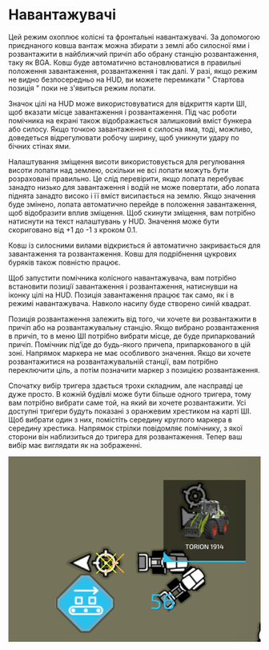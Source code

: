 # Навантажувачі


Цей режим охоплює колісні та фронтальні навантажувачі. 
За допомогою приєднаного ковша вантаж можна збирати з землі або силосної ями і 
розвантажити в найближчий причіп або обрану станцію розвантаження, таку як BGA.
Ковш буде автоматично встановлюватися в правильні положення завантаження, розвантаження і так далі.
У разі, якщо режим не видно безпосередньо на HUD, ви можете перемикати " Стартова позиція " поки не з'явиться режим лопати.

Значок цілі на HUD може використовуватися для відкриття карти ШІ, щоб вказати місце завантаження і розвантаження.
Під час роботи помічника на екрані також відображається залишковий вміст бункера або силосу.
Якщо точкою завантаження є силосна яма, тоді, можливо, доведеться відрегулювати робочу ширину, щоб уникнути удару по бічних стінах ями.

Налаштування зміщення висоти використовується для регулювання висоти лопати над землею, оскільки не всі лопати можуть бути розраховані правильно.
Це слід перевірити, якщо лопата перебуває занадто низько для завантаження і водій не може повертати, або лопата піднята занадто високо і її вміст висипається на землю.
Якщо значення буде змінено, лопата автоматично перейде в положення завантаження, щоб відобразити вплив зміщення.
Щоб скинути зміщення, вам потрібно натиснути на текст налаштувань у HUD. Значення може бути скориговано від +1 до -1 з кроком 0.1.

Ковш із силосними вилами відкриється й автоматично закривається для завантаження та розвантаження.
Ковш для подрібнення цукрових буряків також повністю працює.



Щоб запустити помічника колісного навантажувача, вам потрібно встановити позиції завантаження і розвантаження, натиснувши на іконку цілі на HUD.
Позиція завантаження працює так само, як і в режимі навантажувача. Навколо насипу буде створено синій квадрат.

Позиція розвантаження залежить від того, чи хочете ви розвантажити в причіп або на розвантажувальну станцію.
Якщо вибрано розвантаження в причіп, то в меню ШІ потрібно вибрати місце, де буде припаркований причіп.
Помічник під'їде до будь-якого причепа, припаркованого в цій зоні. Напрямок маркера не має особливого значення.
Якщо ви хочете розвантажитися на розвантажувальній станції, вам потрібно переключити ціль, а потім позначити маркер з позицією розвантаження.



Спочатку вибір тригера здається трохи складним, але насправді це дуже просто.
В кожній будівлі може бути більше одного тригера, тому вам потрібно вибрати саме той, на який ви хочете розвантажити.
Усі доступні тригери будуть показані з оранжевим хрестиком на карті ШІ.
Щоб вибрати один з них, помістіть середину круглого маркера в середину хрестика.
Напрямок стрілки повідомляє помічнику, з якої сторони він наблизиться до тригера для розвантаження.
Тепер ваш вибір має виглядати як на зображенні.


![Image](../assets/images/shovelloadertrigger_0_0_830_610.png)

